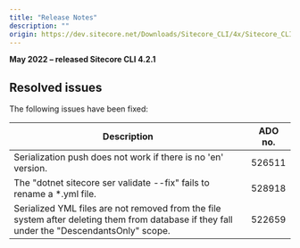 ```yaml
---
title: "Release Notes"
description: ""
origin: https://dev.sitecore.net/Downloads/Sitecore_CLI/4x/Sitecore_CLI_421/Release_Notes
---
```


**May 2022 – released Sitecore CLI 4.2.1**

## Resolved issues

The following issues have been fixed:

 | Description | ADO no. |
 | --- | --- |
 | Serialization push does not work if there is no 'en' version. | 526511 |
 | ​The "dotnet sitecore ser validate --fix" fails to rename a *.yml file. | 528918 |
 | ​Serialized YML files are not removed from the file system after deleting them from database if they fall under the "DescendantsOnly" scope. | 522659 |